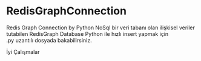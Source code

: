 # RedisGraphConnection
Redis Graph Connection  by Python
NoSql bir veri tabanı olan ilişkisel veriler tutabilen RedisGraph Database Python ile  hızlı insert yapmak için   
.py uzantılı dosyada bakabilirsiniz.

İyi Çalışmalar
